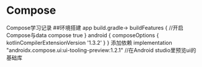 # Compose
Compose学习记录
##环境搭建
app build.gradle->
buildFeatures {
//开启Compose与data
compose true
}
android {
composeOptions {
kotlinCompilerExtensionVersion '1.3.2'
}
}
添加依赖
implementation "androidx.compose.ui:ui-tooling-preview:1.2.1"       //在Android studio里预览ui的基础库


    
